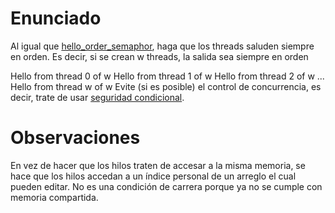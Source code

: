 # Enunciado
Al igual que [hello_order_semaphor](../hello_order_semaphor/), haga que los threads saluden siempre en orden. Es decir, si se crean w threads, la salida sea siempre en orden

Hello from thread 0 of w
Hello from thread 1 of w
Hello from thread 2 of w
...
Hello from thread w of w
Evite (si es posible) el control de concurrencia, es decir, trate de usar [seguridad condicional](../../../README.md/#12-seguridad-condicional).

# Observaciones
En vez de hacer que los hilos traten de accesar a la misma memoria, se hace que los hilos accedan a un índice personal de un arreglo el cual pueden editar. No es una condición de carrera porque ya no se cumple con memoria compartida.